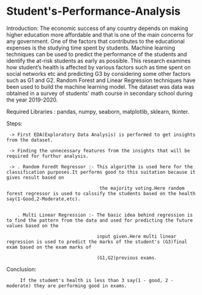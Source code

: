 # Student's-Performance-Analysis
Introduction:
           The economic success of any country depends on making higher education more affordable and that is one of the main concerns for any government. One of the factors that contributes to the educational expenses is the studying time spent by students. Machine learning techniques can be used to predict the performance of the students and identify the at-risk students as early as possible. This research examines how student’s health is affected by various factors such as time spent on social networks etc and predicting G3 by considering some other factors such as G1 and G2. Random Forest and Linear Regression techniques have been used to build the machine learning model. The dataset was data was obtained in a survey of students' math course in secondary school during the year 2019-2020.
           
Required Libraries :
                 pandas, numpy, seaborn, matplotlib, sklearn, tkinter.
                 
Steps:

     -> First EDA(Exploratory Data Analysis) is performed to get insights from the dataset.
     
     -> Finding the unnecessary features from the insights that will be required for furthur analysis.
     
     -> . Random Foredt Regressor :- This algorithm is used here for the classification purposes.It performs good to this suitation because it gives result based on 
     
                                      the majority voting.Here random forest regressor is used to calssify the students based on the health say(1-Good,2-Moderate,etc).
                                      
     
        . Multi Linear Regression :- The basic idea behind regression is to find the pattern from the data and used for predicting the future values based on the 
        
                                     input given.Here multi linear regression is used to predict the marks of the student's (G3)final exam based on the exam marks of 
                                     
                                     (G1,G2)previous exams.

Conclusion:

         If the studemt's health is less than 3 say(1 - good, 2 - moderate) they are performing good in exams.
